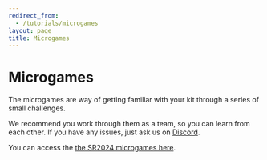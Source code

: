 ```yaml
---
redirect_from:
  - /tutorials/microgames
layout: page
title: Microgames
---
```


# Microgames

The microgames are way of getting familiar with your kit through a series of small challenges.


We recommend you work through them as a team, so you can learn from each other. If you have any issues, just ask us on [Discord](/docs/tutorials/discord).


You can access the [the SR2024 microgames here](https://docs.google.com/document/d/1fGUDJQpSnYREEpjYFruj-SdobSW949RTuX_OTAPDcmY/preview).
